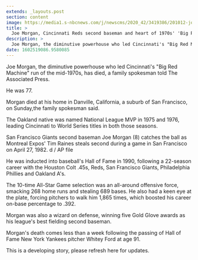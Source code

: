```yaml
--- 
extends: _layouts.post 
section: content 
image: https://media1.s-nbcnews.com/j/newscms/2020_42/3419386/201012-joe-morgan-reds-jm-1104_f21622a283da2fcaecd6e4869dc7874e.nbcnews-fp-1200-630.jpg 
title: > 
  Joe Morgan, Cincinnati Reds second baseman and heart of 1970s' 'Big Red Machine,' dies at 77 
description: > 
  Joe Morgan, the diminutive powerhouse who led Cincinnati's "Big Red Machine" run of the mid-1970s, has died, a family spokesman told The Associated Press.Morgan died at his home in Danville, California, a suburb of San Francisco, on Sunday,the family spokesman said.The Oakland native was named National League MVP in 1975 and 1976, leading Cincinnati to World Series titles in both those seasons.The 10-time All-Star Game selection was an all-around offensive force, smacking 268 home runs and stealing 689 bases.Morgan was also a wizard on defense, winning five Gold Glove awards as his league's best fielding second baseman. 
date: 1602519086.9580085 
--- 
```

Joe Morgan, the diminutive powerhouse who led Cincinnati's "Big Red Machine" run of the mid-1970s, has died, a family spokesman told The Associated Press.

He was 77.

Morgan died at his home in Danville, California, a suburb of San Francisco, on Sunday,the family spokesman said.

The Oakland native was named National League MVP in 1975 and 1976, leading Cincinnati to World Series titles in both those seasons.

San Francisco Giants second baseman Joe Morgan (8) catches the ball as Montreal Expos' Tim Raines steals second during a game in San Francisco on April 27, 1982. d / AP file

He was inducted into baseball's Hall of Fame in 1990, following a 22-season career with the Houston Colt .45s, Reds, San Francisco Giants, Philadelphia Phillies and Oakland A's.

The 10-time All-Star Game selection was an all-around offensive force, smacking 268 home runs and stealing 689 bases. He also had a keen eye at the plate, forcing pitchers to walk him 1,865 times, which boosted his career on-base percentage to .392.

Morgan was also a wizard on defense, winning five Gold Glove awards as his league's best fielding second baseman.

Morgan's death comes less than a week following the passing of Hall of Fame New York Yankees pitcher Whitey Ford at age 91.

This is a developing story, please refresh here for updates.